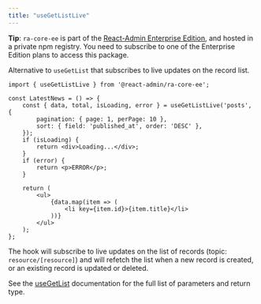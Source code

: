 ```yaml
---
title: "useGetListLive"
---
```


**Tip**: `ra-core-ee` is part of the [React-Admin Enterprise Edition](https://marmelab.com/ra-enterprise/), and hosted in a private npm registry. You need to subscribe to one of the Enterprise Edition plans to access this package.

Alternative to `useGetList` that subscribes to live updates on the record list.

```tsx
import { useGetListLive } from '@react-admin/ra-core-ee';

const LatestNews = () => {
    const { data, total, isLoading, error } = useGetListLive('posts', {
        pagination: { page: 1, perPage: 10 },
        sort: { field: 'published_at', order: 'DESC' },
    });
    if (isLoading) {
        return <div>Loading...</div>;
    }
    if (error) {
        return <p>ERROR</p>;
    }

    return (
        <ul>
            {data.map(item => (
                <li key={item.id}>{item.title}</li>
            ))}
        </ul>
    );
};
```

The hook will subscribe to live updates on the list of records (topic: `resource/[resource]`) and will refetch the list when a new record is created, or an existing record is updated or deleted.

See the [useGetList](./useGetList.md) documentation for the full list of parameters and return type.